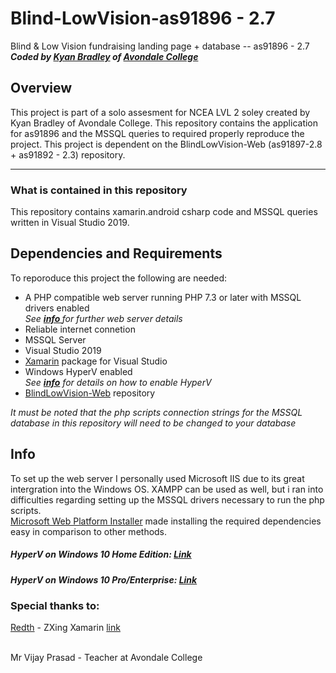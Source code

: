 # Blind-LowVision-as91896 - 2.7
Blind &amp; Low Vision fundraising landing page + database -- as91896 - 2.7<br/>
***Coded by <a href="https://github.com/bradley-kyan" title="bradley-kyan Github">Kyan Bradley</a> of [Avondale College](https://www.avcol.school.nz/)***

## Overview ##
This project is part of a solo assesment for NCEA LVL 2 soley created by Kyan Bradley of Avondale College. This repository contains the application for as91896 and the MSSQL queries to required properly reproduce the project.
This project is dependent on the BlindLowVision-Web (as91897-2.8 + as91892 - 2.3) repository.
<hr>

### What is contained in this repository ###
This repository contains xamarin.android csharp code and MSSQL queries written in Visual Studio 2019.
## Dependencies and Requirements ##
To reporoduce this project the following are needed:
<ul><li>A PHP compatible web server running PHP 7.3 or later with MSSQL drivers enabled <br><i> See <a href="#info"><b>info </b></a> for further web server details</i>
<li>Reliable internet connetion
<li>MSSQL Server
<li>Visual Studio 2019
<li><a href="https://visualstudio.microsoft.com/xamarin/">Xamarin</a> package for Visual Studio
  <li>Windows HyperV enabled<br><i>See <a href="#info"><b>info</b></a> for details on how to enable HyperV</i>
<li><a href="https://github.com/bradley-kyan/BlindLowVision-Web">BlindLowVision-Web</a> repository</ul>

*It must be noted that the php scripts connection strings for the MSSQL database in this repository will need to be changed to your database*

## Info ##
To set up the web server I personally used Microsoft IIS due to its great intergration into the Windows OS. XAMPP can be used as well, but i ran into difficulties regarding setting up the MSSQL drivers necessary to run the php scripts.<br>
[Microsoft Web Platform Installer](https://www.microsoft.com/web/downloads/platform.aspx) made installing the required dependencies easy in comparison to other methods.
##### HyperV on Windows 10 Home Edition: [Link](https://www.itechtics.com/enable-hyper-v-windows-10-home/) #####
##### HyperV on Windows 10 Pro/Enterprise: [Link](https://docs.microsoft.com/en-us/virtualization/hyper-v-on-windows/quick-start/enable-hyper-v) #####

### Special thanks to: ###
 [Redth](https://github.com/Redth) - ZXing Xamarin [link](https://github.com/Redth/ZXing.Net.Mobile)<br/><br/>
 
 Mr Vijay Prasad - Teacher at Avondale College<br>
